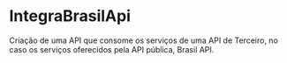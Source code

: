 # IntegraBrasilApi
Criação de uma API que consome os serviços de uma API de Terceiro, no caso os serviços oferecidos pela API pública, Brasil API.
